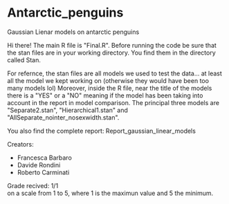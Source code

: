 # Antarctic_penguins
Gaussian Lienar models on antarctic penguins  

Hi there! The main R file is "Final.R". Before running the code be sure 
that the stan files are in your working directory. You find them in the directory called
Stan.  

For refernce, the stan files are all models we used to test the data... at least all the model we kept working on (otherwise they would have been too many models lol)
Moreover, inside the R file, near the title of the models there is a "YES" or a "NO" meaning if the model has been taking into account in the report in model comparison.
The principal three models are "Separate2.stan", "Hierarchical1.stan" and "AllSeparate_nointer_nosexwidth.stan".


You also find the complete report: Report_gaussian_linear_models


Creators: 
* Francesca Barbaro
* Davide Rondini
* Roberto Carminati

Grade recived: 1/1  
on a scale from 1 to 5, where 1 is the maximun value and 5 the minimum.

